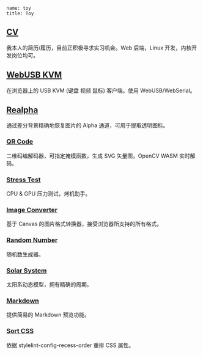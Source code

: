 ```
name: toy
title: Toy
```

## [CV](/toy/cv)

我本人的简历/履历，目前正积极寻求实习机会。Web 后端，Linux 开发，内核开发岗位均可。

## [WebUSB KVM](/toy/webusbkvm)

在浏览器上的 USB KVM (键盘 视频 鼠标) 客户端。使用 WebUSB/WebSerial。

## [Realpha](/toy/realpha)

通过差分背景精确地恢复图片的 Alpha 通道，可用于提取透明图标。

### [QR Code](/toy/qrcode)

二维码编解码器，可指定掩模函数，生成 SVG 矢量图，OpenCV WASM 实时解码。

### [Stress Test](/toy/stresstest)

CPU & GPU 压力测试，烤机助手。

### [Image Converter](/toy/imgconverter)

基于 Canvas 的图片格式转换器，接受浏览器所支持的所有格式。

### [Random Number](/toy/randnum)

随机数生成器。

### [Solar System](/toy/solarsystem)

太阳系动态模型，拥有精确的周期。

### [Markdown](/toy/markdown)

提供简易的 Markdown 预览功能。

### [Sort CSS](/toy/sortcss)

依据 stylelint-config-recess-order 重排 CSS 属性。
